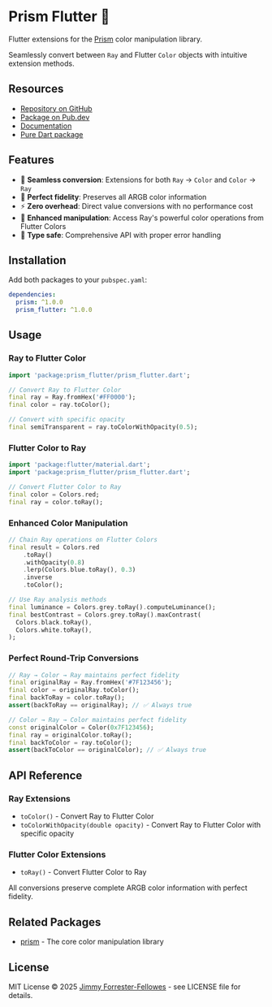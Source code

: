 # Prism Flutter 🌈

Flutter extensions for the [Prism](https://pub.dev/packages/prism) color manipulation library.

Seamlessly convert between `Ray` and Flutter `Color` objects with intuitive extension methods.

## Resources

- [Repository on GitHub](https://github.com/jimmyff/prism/tree/main/packages/prism_flutter)
- [Package on Pub.dev](https://pub.dev/packages/prism_flutter)
- [Documentation](https://pub.dev/documentation/prism_flutter/latest/)
- [Pure Dart package](https://pub.dev/packages/prism)

## Features

- 🔄 **Seamless conversion**: Extensions for both `Ray` → `Color` and `Color` → `Ray`
- 🎨 **Perfect fidelity**: Preserves all ARGB color information
- ⚡ **Zero overhead**: Direct value conversions with no performance cost
- 🔧 **Enhanced manipulation**: Access Ray's powerful color operations from Flutter Colors
- 🎯 **Type safe**: Comprehensive API with proper error handling

## Installation

Add both packages to your `pubspec.yaml`:

```yaml
dependencies:
  prism: ^1.0.0
  prism_flutter: ^1.0.0
```

## Usage

### Ray to Flutter Color

```dart
import 'package:prism_flutter/prism_flutter.dart';

// Convert Ray to Flutter Color
final ray = Ray.fromHex('#FF0000');
final color = ray.toColor();

// Convert with specific opacity
final semiTransparent = ray.toColorWithOpacity(0.5);
```

### Flutter Color to Ray

```dart
import 'package:flutter/material.dart';
import 'package:prism_flutter/prism_flutter.dart';

// Convert Flutter Color to Ray
final color = Colors.red;
final ray = color.toRay();

```

### Enhanced Color Manipulation

```dart
// Chain Ray operations on Flutter Colors
final result = Colors.red
    .toRay()
    .withOpacity(0.8)
    .lerp(Colors.blue.toRay(), 0.3)
    .inverse
    .toColor();

// Use Ray analysis methods
final luminance = Colors.grey.toRay().computeLuminance();
final bestContrast = Colors.grey.toRay().maxContrast(
  Colors.black.toRay(),
  Colors.white.toRay(),
);
```

### Perfect Round-Trip Conversions

```dart
// Ray → Color → Ray maintains perfect fidelity
final originalRay = Ray.fromHex('#7F123456');
final color = originalRay.toColor();
final backToRay = color.toRay();
assert(backToRay == originalRay); // ✅ Always true

// Color → Ray → Color maintains perfect fidelity
const originalColor = Color(0x7F123456);
final ray = originalColor.toRay();
final backToColor = ray.toColor();
assert(backToColor == originalColor); // ✅ Always true
```

## API Reference

### Ray Extensions

- `toColor()` - Convert Ray to Flutter Color
- `toColorWithOpacity(double opacity)` - Convert Ray to Flutter Color with specific opacity

### Flutter Color Extensions

- `toRay()` - Convert Flutter Color to Ray


All conversions preserve complete ARGB color information with perfect fidelity.

## Related Packages

- [prism](https://pub.dev/packages/prism) - The core color manipulation library

## License

MIT License © 2025 [Jimmy Forrester-Fellowes](https://github.com/jimmyff) - see LICENSE file for details.